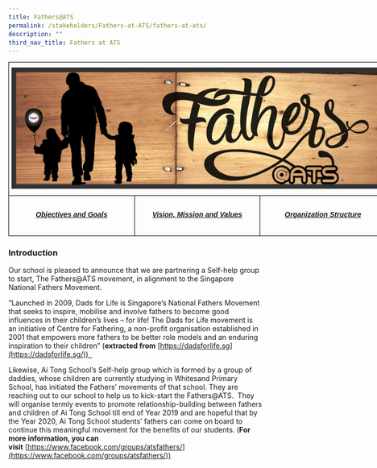 ```yaml
---
title: Fathers@ATS
permalink: /stakeholders/Fathers-at-ATS/fathers-at-ats/
description: ""
third_nav_title: Fathers at ATS
---
```

<style type="text/css">
.tg  {border-collapse:collapse;border-spacing:0;margin:0px auto;}
.tg td{border-color:black;border-style:solid;border-width:1px;font-family:Arial, sans-serif;font-size:14px;
  overflow:hidden;padding:10px 5px;word-break:normal;}
.tg th{border-color:black;border-style:solid;border-width:1px;font-family:Arial, sans-serif;font-size:14px;
  font-weight:normal;overflow:hidden;padding:10px 5px;word-break:normal;}
.tg .tg-baqh{text-align:center;vertical-align:top}
.tg .tg-8d8j{text-align:center;vertical-align:bottom}
</style>
<table class="tg" style="undefined;table-layout: fixed; width: 750px">
<colgroup>
<col style="width: 250px">
<col style="width: 250px">
<col style="width: 250px">
</colgroup>
<tbody>
  <tr>
    <td class="tg-8d8j" colspan="3"><img src="/images/FatherATS.jpeg" 
     style="width:100%"></td>
  </tr>
  <tr>
    <td class="tg-baqh"><a href="/stakeholders/Fathers-at-ATS/objectives-and-goals/"><h5>Objectives and Goals</h5></a></td>
    <td class="tg-baqh"><a href="/stakeholders/Fathers-at-ATS/vision-mission-values/"><h5>Vision, Mission and Values</h5></a></td>
    <td class="tg-baqh"><a href="/stakeholders/Fathers-at-ATS/organization-structure/"><h5>Organization Structure</h5></a></td>
  </tr>
</tbody>
</table>


### Introduction

Our school is pleased to announce that we are partnering a Self-help group to start, The Fathers@ATS movement, in alignment to the Singapore National Fathers Movement.    
  
“Launched in 2009, Dads for Life is Singapore’s National Fathers Movement that seeks to inspire, mobilise and involve fathers to become good influences in their children’s lives – for life! The Dads for Life movement is an initiative of Centre for Fathering, a non-profit organisation established in 2001 that empowers more fathers to be better role models and an enduring inspiration to their children” (**extracted from** [https://dadsforlife.sg](https://dadsforlife.sg/))    
  
Likewise, Ai Tong School’s Self-help group which is formed by a group of daddies, whose children are currently studying in Whitesand Primary School, has initiated the Fathers’ movements of that school. They are reaching out to our school to help us to kick-start the Fathers@ATS.  They will organise termly events to promote relationship-building between fathers and children of Ai Tong School till end of Year 2019 and are hopeful that by the Year 2020, Ai Tong School students’ fathers can come on board to continue this meaningful movement for the benefits of our students. (**For more information, you can visit** [https://www.facebook.com/groups/atsfathers/](https://www.facebook.com/groups/atsfathers/))